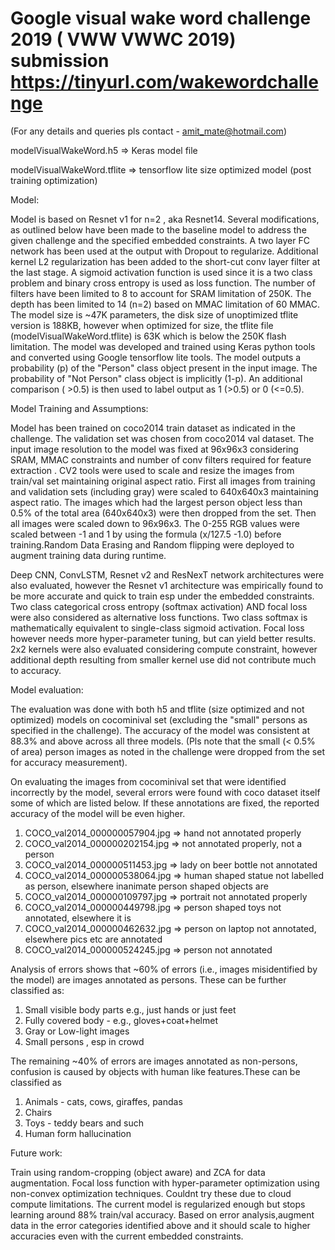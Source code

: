 # Google visual wake word challenge 2019 ( VWW VWWC 2019) submission https://tinyurl.com/wakewordchallenge

(For any details and queries pls contact - amit_mate@hotmail.com)

modelVisualWakeWord.h5 => Keras model file

modelVisualWakeWord.tflite => tensorflow lite size optimized model (post training optimization)

Model:

Model is based on Resnet v1 for n=2 , aka Resnet14. Several modifications, as outlined below have been made to the baseline model to address the given challenge and the specified embedded constraints. A two layer FC network has been used at the output with Dropout to regularize. Additional kernel L2 regularization has been added to the short-cut conv layer filter at the last stage. A sigmoid activation function is used since it is a two class problem and binary cross entropy is used as loss function. The number of filters have been limited to 8 to account for SRAM limitation of 250K. The depth has been limited to 14 (n=2) based on MMAC limitation of 60 MMAC. The model size is ~47K parameters, the disk size of unoptimized tflite  version is 188KB, however when optimized for size, the tflite file (modelVisualWakeWord.tflite) is 63K which is below the 250K flash limitation. The model was developed and trained using Keras python tools and converted using Google tensorflow lite tools. The model outputs a probability (p) of the "Person" class object present in the input image. The probability of "Not Person" class object is implicitly (1-p). An additional comparison ( >0.5) is then used to label output as 1 (>0.5) or 0 (<=0.5).

Model Training and Assumptions:

Model has been trained on coco2014 train dataset as indicated in the challenge. The validation set was chosen from coco2014 val dataset. The input image resolution to the model was fixed at 96x96x3 considering SRAM, MMAC constraints and number of conv filters required for feature extraction . CV2 tools were used to scale and resize the images from train/val set maintaining original aspect ratio. First all images from training and validation sets (including gray) were scaled to 640x640x3 maintaining aspect ratio. The images which had the largest person object less than 0.5% of the total area (640x640x3) were then dropped from the set. Then all images were scaled down to 96x96x3. The 0-255 RGB values were scaled between -1 and 1 by using the formula (x/127.5 -1.0) before training.Random Data Erasing and Random flipping were deployed to augment training data during runtime.

Deep CNN, ConvLSTM, Resnet v2 and ResNexT network architectures were also evaluated, however the Resnet v1 architecture was empirically found to be more accurate and quick to train esp under the embedded constraints. Two class categorical cross entropy (softmax activation) AND focal loss were also considered as alternative loss functions. Two class softmax is mathematically equivalent to single-class sigmoid activation. Focal loss however needs more hyper-parameter tuning, but can yield better results. 2x2 kernels were also evaluated considering compute constraint, however additional depth resulting from smaller kernel use did not contribute much to accuracy.

Model evaluation:

The evaluation was done with both h5 and tflite (size optimized and not optimized) models on cocominival set (excluding the "small" persons as specified in the challenge). The accuracy of the model was consistent at 88.3% and above across all three models. (Pls note that the small (< 0.5% of area) person images as noted in the challenge were dropped from the set for accuracy measurement).

On evaluating the images from cocominival set that were identified incorrectly by the model, several errors were found with coco dataset itself some of which are listed below. If these annotations are fixed, the reported accuracy of the model will be even higher.

1. COCO_val2014_000000057904.jpg => hand not annotated properly 
2. COCO_val2014_000000202154.jpg => not annotated properly, not a person 
3. COCO_val2014_000000511453.jpg => lady on beer bottle not annotated 
4. COCO_val2014_000000538064.jpg => human shaped statue not labelled as person, elsewhere inanimate person shaped objects are
5. COCO_val2014_000000109797.jpg => portrait not annotated properly 
6. COCO_val2014_000000449798.jpg => person shaped toys not annotated, elsewhere it is 
7. COCO_val2014_000000462632.jpg => person on laptop not annotated, elsewhere pics etc are annotated 
8. COCO_val2014_000000524245.jpg => person not annotated

Analysis of errors shows that ~60% of errors (i.e., images misidentified by the model) are images annotated as persons. These can be further classified as:

1. Small visible body parts e.g., just hands or just feet
2. Fully covered body - e.g., gloves+coat+helmet
3. Gray or Low-light images 
4. Small persons , esp in crowd 

The remaining ~40% of errors are images annotated as non-persons, confusion is caused by objects with human like features.These can be classified as

1. Animals - cats, cows, giraffes, pandas
2. Chairs
3. Toys - teddy bears and such
4. Human form hallucination

Future work:

Train using random-cropping (object aware) and ZCA for data augmentation. Focal loss function with hyper-parameter optimization using non-convex optimization techniques. Couldnt try these due to cloud compute limitations. The current model is regularized enough but stops learning around 88% train/val accuracy. Based on error analysis,augment data in the error categories identified above and it should scale to higher accuracies even with the current embedded constraints.
